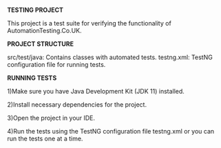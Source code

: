 **TESTING PROJECT**

This project is a test suite for verifying the functionality of AutomationTesting.Co.UK.


**PROJECT STRUCTURE**

src/test/java: Contains classes with automated tests.
testng.xml: TestNG configuration file for running tests.


**RUNNING TESTS**

1)Make sure you have Java Development Kit (JDK 11) installed.

2)Install necessary dependencies for the project.

3)Open the project in your IDE.

4)Run the tests using the TestNG configuration file testng.xml or you can run the tests one at a time. 
